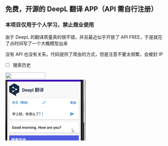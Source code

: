 
## 免费，开源的 DeepL 翻译 APP（API 需自行注册）

### 本项目仅用于个人学习，禁止商业使用

由于 DeepL 的翻译质量真的很不错，并且最近似乎开放了 API FREE，于是就花了点时间写了一个大概模型出来

没有 API 也没有关系，代码提供了爬虫的方式，但是注意不要太频繁，会被封 IP

- [ ] 搜索历史


<img src = "demo.gif" width="50%" height="50%"> <img src = "demo2.gif" width="50%" height="50%">
